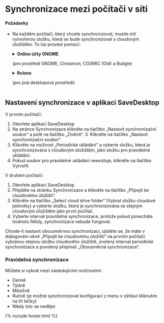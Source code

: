
# Synchronizace mezi počítači v síti
#### Požadavky
- Na každém počítači, který chcete synchronizovat, musíte mít vytvořenou složku, která se bude synchronizovat s cloudovým úložištěm. To lze provést pomocí:
  
  <details>
    <summary><b>Online účty GNOME</b><p>(pro prostředí GNOME, Cinnamon, COSMIC (Old) a Budgie)</p></summary>
    <ul>
      <li>Otevřete Nastavení prostředí GNOME</li>
      <li>Přejděte do části Online účty a vyberte službu cloudového disku</li>
    </ul>
    <img src="https://raw.githubusercontent.com/vikdevelop/SaveDesktop/webpage/wiki/synchronization/screenshots/OnlineAccounts_en.png">
    
  </details>

  <details>
    <summary><b>Rclone</b><p>(pro jiná desktopová prostředí)</p></summary>
    <ul>
      <li>Nainstalujte Rclone</li>
      <pre><code>sudo -v ; curl https://rclone.org/install.sh | sudo bash</code></pre>
      <li>Nastavte Rclone pomocí tohoto příkazu, který vytvoří složku cloudové jednotky, nastaví Rclone a připojí složku
      <pre><code>mkdir -p ~/drive &amp;&amp; rclone config create drive your-cloud-drive-service &amp;&amp; nohup rclone mount drive: ~/drive --vfs-cache-mode writes &amp; echo "The drive has been mounted successfully"</code></pre>
      <p>* Namísto `your-cloud-drive-service` použijte název služby cloudového disku, například `drive` (pro Google Drive), `onedrive`, `dropbox` atd.</p></li>
      <li>Povolte přístup k vytvořené složce v aplikaci [Flatseal](https://flathub.org/apps/com.github.tchx84.Flatseal).</li>
    </ul>
  </details>
  
## Nastavení synchronizace v aplikaci SaveDesktop
V prvním počítači:
1. Otevřete aplikaci SaveDesktop
2. Na stránce Synchronizace klikněte na tlačítko „Nastavit synchronizační soubor“ a poté na tlačítko „Změnit“. 3. Klikněte na tlačítko „Nastavit synchronizační soubor“.
3. Klikněte na možnost „Periodické ukládání“ a vyberte složku, která je synchronizována s cloudovým úložištěm, jako složku pro pravidelné ukládání.
4. Pokud soubor pro pravidelné ukládání neexistuje, klikněte na tlačítko Vytvořit

V druhém počítači:
1. Otevřete aplikaci SaveDesktop
2. Přejděte na stránku Synchronizace a klikněte na tlačítko „Připojit ke cloudovému úložišti“.
3. Klikněte na tlačítko „Select cloud drive folder“ (Vybrat složku cloudové jednotky) a vyberte složku, která je synchronizována se stejným cloudovým úložištěm jako první počítač.
4. Vyberte interval pravidelné synchronizace, protože pokud ponecháte hodnotu Nikdy, synchronizace nebude fungovat.

Chcete-li nastavit obousměrnou synchronizaci, ujistěte se, že máte v dialogovém okně „Připojit ke cloudovému úložišti“ na prvním počítači vybranou stejnou složku cloudového úložiště, zvolený interval periodické synchronizace a povolený přepínač „Obousměrná synchronizace“.

### Pravidelná synchronizace
Můžete si vybrat mezi následujícími možnostmi:
- Denně
- Týdně 
- Měsíčně 
- Ručně (je možné synchronizovat konfiguraci z menu v záhlaví kliknutím na tři tečky)
- Nikdy (nic se neděje)

{% include footer.html %}
